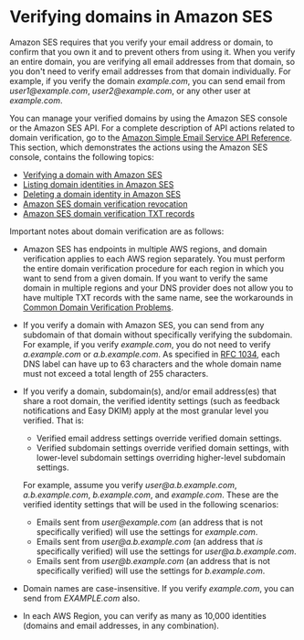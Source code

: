 # Verifying domains in Amazon SES<a name="verify-domains"></a>

Amazon SES requires that you verify your email address or domain, to confirm that you own it and to prevent others from using it\. When you verify an entire domain, you are verifying all email addresses from that domain, so you don't need to verify email addresses from that domain individually\. For example, if you verify the domain *example\.com*, you can send email from *user1@example\.com*, *user2@example\.com*, or any other user at *example\.com*\.

You can manage your verified domains by using the Amazon SES console or the Amazon SES API\. For a complete description of API actions related to domain verification, go to the [Amazon Simple Email Service API Reference](https://docs.aws.amazon.com/ses/latest/APIReference/)\. This section, which demonstrates the actions using the Amazon SES console, contains the following topics:
+ [Verifying a domain with Amazon SES](verify-domain-procedure.md)
+ [Listing domain identities in Amazon SES](view-verified-domains.md)
+ [Deleting a domain identity in Amazon SES](remove-verified-domain.md)
+ [Amazon SES domain verification revocation](verified-domain-revocation.md)
+ [Amazon SES domain verification TXT records](dns-txt-records.md)

Important notes about domain verification are as follows:
+ Amazon SES has endpoints in multiple AWS regions, and domain verification applies to each AWS region separately\. You must perform the entire domain verification procedure for each region in which you want to send from a given domain\. If you want to verify the same domain in multiple regions and your DNS provider does not allow you to have multiple TXT records with the same name, see the workarounds in [Common Domain Verification Problems](troubleshoot-verification.md#troubleshoot-verification-domain)\. 
+ If you verify a domain with Amazon SES, you can send from any subdomain of that domain without specifically verifying the subdomain\. For example, if you verify *example\.com*, you do not need to verify *a\.example\.com* or *a\.b\.example\.com*\. As specified in [RFC 1034](https://tools.ietf.org/html/rfc1034#section-3.6), each DNS label can have up to 63 characters and the whole domain name must not exceed a total length of 255 characters\. 
+ If you verify a domain, subdomain\(s\), and/or email address\(es\) that share a root domain, the verified identity settings \(such as feedback notifications and Easy DKIM\) apply at the most granular level you verified\. That is:
  + Verified email address settings override verified domain settings\.
  + Verified subdomain settings override verified domain settings, with lower\-level subdomain settings overriding higher\-level subdomain settings\.

  For example, assume you verify *user@a\.b\.example\.com*, *a\.b\.example\.com*, *b\.example\.com*, and *example\.com*\. These are the verified identity settings that will be used in the following scenarios:
  + Emails sent from *user@example\.com* \(an address that is not specifically verified\) will use the settings for *example\.com*\.
  + Emails sent from *user@a\.b\.example\.com* \(an address that *is* specifically verified\) will use the settings for *user@a\.b\.example\.com*\.
  + Emails sent from *user@b\.example\.com* \(an address that is not specifically verified\) will use the settings for *b\.example\.com*\.
+ Domain names are case\-insensitive\. If you verify *example\.com*, you can send from *EXAMPLE\.com* also\.
+ In each AWS Region, you can verify as many as 10,000 identities \(domains and email addresses, in any combination\)\.